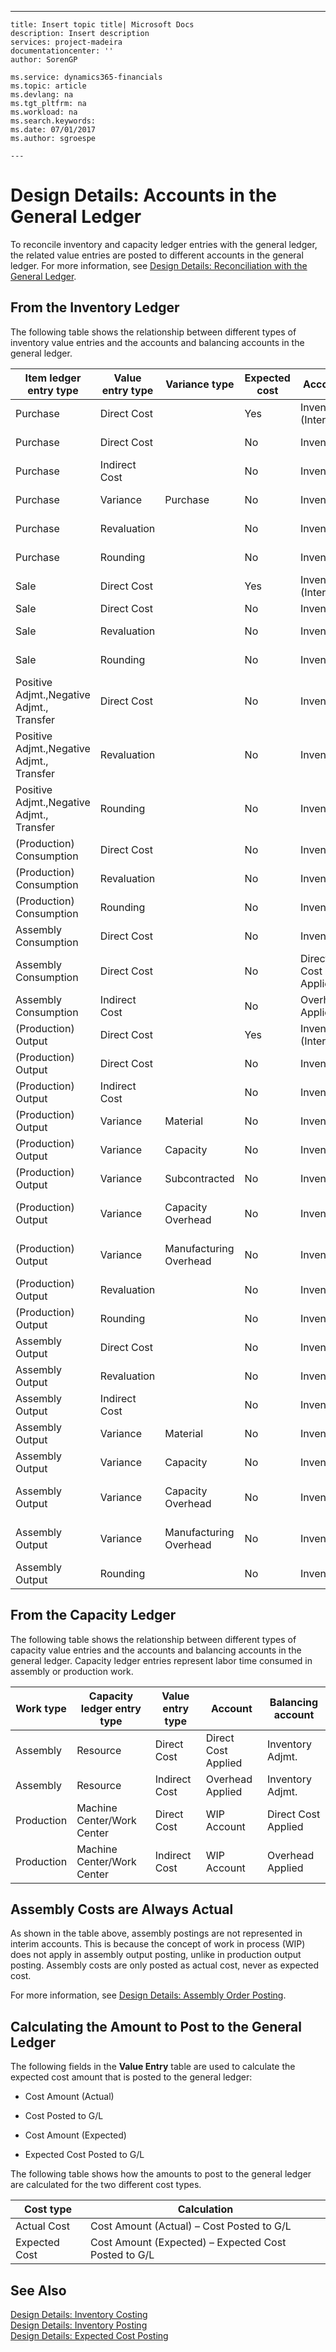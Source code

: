 ---
    title: Insert topic title| Microsoft Docs
    description: Insert description
    services: project-madeira
    documentationcenter: ''
    author: SorenGP

    ms.service: dynamics365-financials
    ms.topic: article
    ms.devlang: na
    ms.tgt_pltfrm: na
    ms.workload: na
    ms.search.keywords:
    ms.date: 07/01/2017
    ms.author: sgroespe

    ---
# Design Details: Accounts in the General Ledger
To reconcile inventory and capacity ledger entries with the general ledger, the related value entries are posted to different accounts in the general ledger. For more information, see [Design Details: Reconciliation with the General Ledger](design-details-reconciliation-with-the-general-ledger.md).  
  
## From the Inventory Ledger  
 The following table shows the relationship between different types of inventory value entries and the accounts and balancing accounts in the general ledger.  
  
|**Item ledger entry type**|**Value entry type**|**Variance type**|**Expected cost**|**Account**|**Balancing account**|  
|--------------------------------|--------------------------|-----------------------|-----------------------|-----------------|---------------------------|  
|Purchase|Direct Cost||Yes|Inventory  \(Interim\)|Invt. Accrual Acc. \(Interim\)|  
|Purchase|Direct Cost||No|Inventory|Direct Cost Applied|  
|Purchase|Indirect Cost||No|Inventory|Overhead Applied|  
|Purchase|Variance|Purchase|No|Inventory|Purchase Variance|  
|Purchase|Revaluation||No|Inventory|Inventory Adjmt.|  
|Purchase|Rounding||No|Inventory|Inventory Adjmt.|  
|Sale|Direct Cost||Yes|Inventory  \(Interim\)|COGS \(Interim\)|  
|Sale|Direct Cost||No|Inventory|COGS|  
|Sale|Revaluation||No|Inventory|Inventory Adjmt.|  
|Sale|Rounding||No|Inventory|Inventory Adjmt.|  
|Positive Adjmt.,Negative Adjmt., Transfer|Direct Cost||No|Inventory|Inventory Adjmt.|  
|Positive Adjmt.,Negative Adjmt., Transfer|Revaluation||No|Inventory|Inventory Adjmt.|  
|Positive Adjmt.,Negative Adjmt., Transfer|Rounding||No|Inventory|Inventory Adjmt.|  
|\(Production\) Consumption|Direct Cost||No|Inventory|WIP|  
|\(Production\) Consumption|Revaluation||No|Inventory|Inventory Adjmt.|  
|\(Production\) Consumption|Rounding||No|Inventory|Inventory Adjmt.|  
|Assembly Consumption|Direct Cost||No|Inventory|Inventory Adjmt.|  
|Assembly Consumption|Direct Cost||No|Direct Cost Applied|Inventory Adjmt.|  
|Assembly Consumption|Indirect Cost||No|Overhead Applied|Inventory Adjmt.|  
|\(Production\) Output|Direct Cost||Yes|Inventory  \(Interim\)|WIP|  
|\(Production\) Output|Direct Cost||No|Inventory|WIP|  
|\(Production\) Output|Indirect Cost||No|Inventory|Overhead Applied|  
|\(Production\) Output|Variance|Material|No|Inventory|Material Variance|  
|\(Production\) Output|Variance|Capacity|No|Inventory|Capacity Variance|  
|\(Production\) Output|Variance|Subcontracted|No|Inventory|Subcontracted Variance|  
|\(Production\) Output|Variance|Capacity Overhead|No|Inventory|Cap. Overhead Variance|  
|\(Production\) Output|Variance|Manufacturing Overhead|No|Inventory|Mfg. Overhead Variance|  
|\(Production\) Output|Revaluation||No|Inventory|Inventory Adjmt.|  
|\(Production\) Output|Rounding||No|Inventory|Inventory Adjmt.|  
|Assembly Output|Direct Cost||No|Inventory|Inventory Adjmt.|  
|Assembly Output|Revaluation||No|Inventory|Inventory Adjmt.|  
|Assembly Output|Indirect Cost||No|Inventory|Overhead Applied|  
|Assembly Output|Variance|Material|No|Inventory|Material Variance|  
|Assembly Output|Variance|Capacity|No|Inventory|Capacity Variance|  
|Assembly Output|Variance|Capacity Overhead|No|Inventory|Cap. Overhead Variance|  
|Assembly Output|Variance|Manufacturing Overhead|No|Inventory|Mfg. Overhead Variance|  
|Assembly Output|Rounding||No|Inventory|Inventory Adjmt.|  
  
## From the Capacity Ledger  
 The following table shows the relationship between different types of capacity value entries and the accounts and balancing accounts in the general ledger. Capacity ledger entries represent labor time consumed in assembly or production work.  
  
|**Work type**|**Capacity ledger entry type**|**Value entry type**|**Account**|**Balancing account**|  
|-------------------|------------------------------------|--------------------------|-----------------|---------------------------|  
|Assembly|Resource|Direct Cost|Direct Cost Applied|Inventory Adjmt.|  
|Assembly|Resource|Indirect Cost|Overhead Applied|Inventory Adjmt.|  
|Production|Machine Center\/Work Center|Direct Cost|WIP Account|Direct Cost Applied|  
|Production|Machine Center\/Work Center|Indirect Cost|WIP Account|Overhead Applied|  
  
## Assembly Costs are Always Actual  
 As shown in the table above, assembly postings are not represented in interim accounts. This is because the concept of work in process \(WIP\) does not apply in assembly output posting, unlike in production output posting. Assembly costs are only posted as actual cost, never as expected cost.  
  
 For more information, see [Design Details: Assembly Order Posting](design-details-assembly-order-posting.md).  
  
## Calculating the Amount to Post to the General Ledger  
 The following fields in the **Value Entry** table are used to calculate the expected cost amount that is posted to the general ledger:  
  
-   Cost Amount \(Actual\)  
  
-   Cost Posted to G\/L  
  
-   Cost Amount \(Expected\)  
  
-   Expected Cost Posted to G\/L  
  
 The following table shows how the amounts to post to the general ledger are calculated for the two different cost types.  
  
|Cost type|Calculation|  
|---------------|-----------------|  
|Actual Cost|Cost Amount \(Actual\) – Cost Posted to G\/L|  
|Expected Cost|Cost Amount \(Expected\) –  Expected Cost Posted to G\/L|  
  
## See Also  
 [Design Details: Inventory Costing](design-details-inventory-costing.md)   
 [Design Details: Inventory Posting](design-details-inventory-posting.md)   
 [Design Details: Expected Cost Posting](design-details-expected-cost-posting.md)